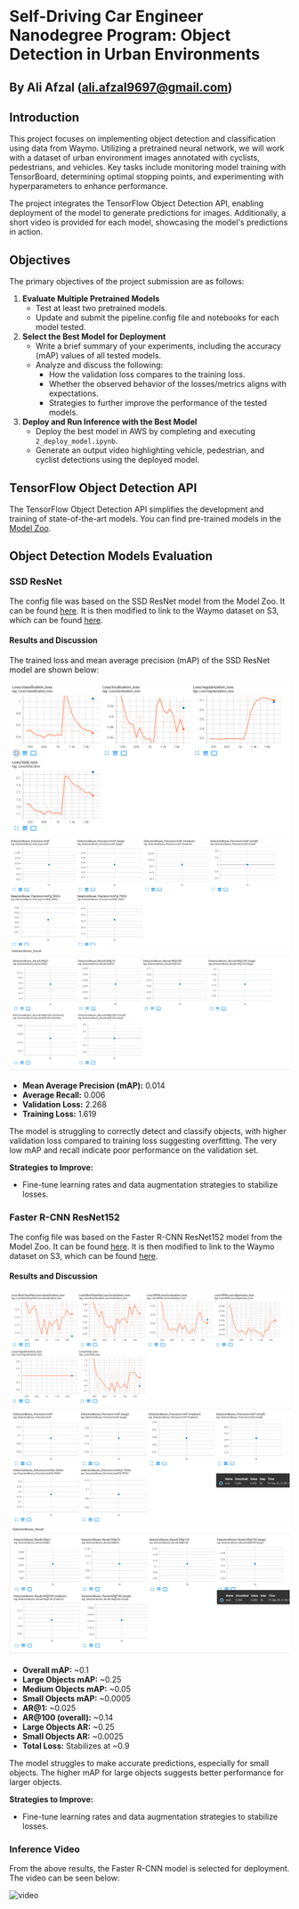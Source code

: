 # Self-Driving Car Engineer Nanodegree Program: Object Detection in Urban Environments

## By Ali Afzal (ali.afzal9697@gmail.com)

## Introduction

This project focuses on implementing object detection and classification using data from Waymo. Utilizing a pretrained neural network, we will work with a dataset of urban environment images annotated with cyclists, pedestrians, and vehicles. Key tasks include monitoring model training with TensorBoard, determining optimal stopping points, and experimenting with hyperparameters to enhance performance.

The project integrates the TensorFlow Object Detection API, enabling deployment of the model to generate predictions for images. Additionally, a short video is provided for each model, showcasing the model's predictions in action.

## Objectives

The primary objectives of the project submission are as follows:

1. **Evaluate Multiple Pretrained Models**
    - Test at least two pretrained models.
    - Update and submit the pipeline.config file and notebooks for each model tested.
2. **Select the Best Model for Deployment**
    - Write a brief summary of your experiments, including the accuracy (mAP) values of all tested models.
    - Analyze and discuss the following:
        - How the validation loss compares to the training loss.
        - Whether the observed behavior of the losses/metrics aligns with expectations.
        - Strategies to further improve the performance of the tested models.
3. **Deploy and Run Inference with the Best Model**
    - Deploy the best model in AWS by completing and executing `2_deploy_model.ipynb`.
    - Generate an output video highlighting vehicle, pedestrian, and cyclist detections using the deployed model.

## TensorFlow Object Detection API

The TensorFlow Object Detection API simplifies the development and training of state-of-the-art models. You can find pre-trained models in the [Model Zoo](https://github.com/tensorflow/models/blob/master/research/object_detection/g3doc/tf2_detection_zoo.md).

## Object Detection Models Evaluation

### SSD ResNet

The config file was based on the SSD ResNet model from the Model Zoo. It can be found [here](https://github.com/tensorflow/models/blob/master/research/object_detection/configs/tf2/ssd_resnet50_v1_fpn_1024x1024_coco17_tpu-8.config). It is then modified to link to the Waymo dataset on S3, which can be found [here](1_model_training/source_dir/ssd_resnet50_v1_fpn_1024x1024_coco17_tpu.config).

#### Results and Discussion

The trained loss and mean average precision (mAP) of the SSD ResNet model are shown below:

![Loss metrics](images/ssd-resnet-Loss-curve.png)
![Mean Average Precision](images/ssd-resnet-Precision-curve.png)
![Mean Average Recall](images/ssd-resnet-Recall-curve.png)

- **Mean Average Precision (mAP):** 0.014
- **Average Recall:** 0.006
- **Validation Loss:** 2.268
- **Training Loss:** 1.619

The model is struggling to correctly detect and classify objects, with higher validation loss compared to training loss suggesting overfitting. The very low mAP and recall indicate poor performance on the validation set.

**Strategies to Improve:**
- Fine-tune learning rates and data augmentation strategies to stabilize losses.

### Faster R-CNN ResNet152

The config file was based on the Faster R-CNN ResNet152 model from the Model Zoo. It can be found [here](https://github.com/tensorflow/models/blob/master/research/object_detection/configs/tf2/faster_rcnn_resnet152_v1_640x640_coco17_tpu-8.config). It is then modified to link to the Waymo dataset on S3, which can be found [here](1_model_training/source_dir/faster_rcnn_resnet152.config).

#### Results and Discussion

![Loss metrics](images/faster-rcnn-loss.png)
![Mean Average Precision](images/Faster-rcnn-precision.png)
![Mean Average Recall](images/Faster-rcnn-Recall.png)

- **Overall mAP:** ~0.1
- **Large Objects mAP:** ~0.25
- **Medium Objects mAP:** ~0.05
- **Small Objects mAP:** ~0.0005
- **AR@1:** ~0.025
- **AR@100 (overall):** ~0.14
- **Large Objects AR:** ~0.25
- **Small Objects AR:** ~0.0025
- **Total Loss:** Stabilizes at ~0.9

The model struggles to make accurate predictions, especially for small objects. The higher mAP for large objects suggests better performance for larger objects.

**Strategies to Improve:**
- Fine-tune learning rates and data augmentation strategies to stabilize losses.

### Inference Video

From the above results, the Faster R-CNN model is selected for deployment. The video can be seen below:

![video](2_run_inference/images_faster_rcnn-ezgif.com-video-to-gif-converter.gif)